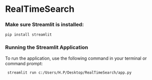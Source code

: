 # RealTimeSearch

### Make sure Streamlit is installed:
```bash
pip install streamlit
```


### Running the Streamlit Application

To run the application, use the following command in your terminal or command prompt:
```bash
 streamlit run c:/Users/H.P/Desktop/RealTimeSearch/app.py
```







 
